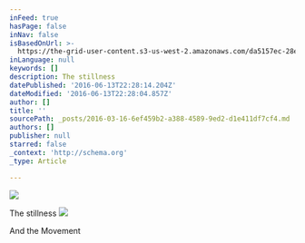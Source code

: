 ```yaml
---
inFeed: true
hasPage: false
inNav: false
isBasedOnUrl: >-
  https://the-grid-user-content.s3-us-west-2.amazonaws.com/da5157ec-28e1-4812-847e-12d325ea320d.png
inLanguage: null
keywords: []
description: The stillness
datePublished: '2016-06-13T22:28:14.204Z'
dateModified: '2016-06-13T22:28:04.857Z'
author: []
title: ''
sourcePath: _posts/2016-03-16-6ef459b2-a388-4589-9ed2-d1e411df7cf4.md
authors: []
publisher: null
starred: false
_context: 'http://schema.org'
_type: Article

---
```

![](https://the-grid-user-content.s3-us-west-2.amazonaws.com/9f65570b-6fd0-4862-b643-cd80fde77e33.jpg)

The stillness
![](https://the-grid-user-content.s3-us-west-2.amazonaws.com/6a21da00-fd63-4076-80ed-9e9c539d5e14.jpg)

And the Movement